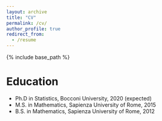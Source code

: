 ```yaml
---
layout: archive
title: "CV"
permalink: /cv/
author_profile: true
redirect_from:
  - /resume
---
```


{% include base_path %}

Education
======
* Ph.D in Statistics, Bocconi University, 2020 (expected)
* M.S. in Mathematics, Sapienza University of Rome, 2015
* B.S. in Mathematics, Sapienza University of Rome, 2012

  
<!-- Teaching
======
 <ul>{% for post in site.teaching %} 
    {% include archive-single-cv.html %}
  {% endfor %}</ul> -->
  

